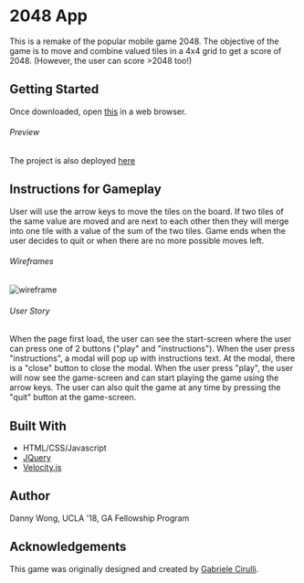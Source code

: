 # 2048 App

This is a remake of the popular mobile game 2048. The objective of the game is to move and combine valued tiles in a 4x4 grid to get a score of 
2048. (However, the user can score >2048 too!) 

## Getting Started 
Once downloaded, open [this](./index.html) in a web browser.

###### Preview
The project is also deployed [here](https://dawong8.github.io/2048/)


## Instructions for Gameplay
User will use the arrow keys to move the tiles on the board. If two tiles of the same value are moved and are next to each other then 
they will merge into one tile with a value of the sum of the two tiles. Game ends when the user decides to quit or when there are no more possible moves left. 

###### Wireframes
![wireframe](https://i.ibb.co/xgyzWRY/Screen-Shot-2019-01-10-at-2-43-37-PM.png)



###### User Story

When the page first load, the user can see the start-screen where the user can press one of 2 buttons ("play" and "instructions"). When the 
user press "instructions", a modal will pop up with instructions text. At the modal, there is a "close" button to close the modal. When the 
user press "play", the user will now see the game-screen and can start playing the game using the arrow keys. The user can also quit the game at any 
time by pressing the "quit" button at the game-screen.
  

## Built With
- HTML/CSS/Javascript
- [JQuery](https://jquery.com/)
- [Velocity.js](http://velocityjs.org/)


## Author 

Danny Wong, UCLA '18, GA Fellowship Program 

## Acknowledgements 

This game was originally designed and created by [Gabriele Cirulli](https://itunes.apple.com/us/app/2048-by-gabriele-cirulli/id868076805). 


